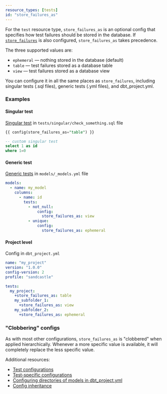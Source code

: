```yaml
---
resource_types: [tests]
id: "store_failures_as"
---
```


For the `test` resource type, `store_failures_as` is an optional config that specifies how test failures should be stored in the database. If [`store_failures`](/reference/resource-configs/store_failures) is also configured, `store_failures_as` takes precedence. 

The three supported values are:

- `ephemeral` &mdash; nothing stored in the database (default)
- `table` &mdash; test failures stored as a database table
- `view` &mdash; test failures stored as a database view

You can configure it in all the same places as `store_failures`, including singular tests (.sql files), generic tests (.yml files), and dbt_project.yml.

### Examples

#### Singular test

[Singular test](https://docs.getdbt.com/docs/build/tests#singular-tests) in `tests/singular/check_something.sql` file

```sql
{{ config(store_failures_as="table") }}

-- custom singular test
select 1 as id
where 1=0
```

#### Generic test

[Generic tests](https://docs.getdbt.com/docs/build/tests#generic-tests) in `models/_models.yml` file

```yaml
models:
  - name: my_model
    columns:
      - name: id
        tests:
          - not_null:
              config:
                store_failures_as: view
          - unique:
              config:
                store_failures_as: ephemeral
```

#### Project level

Config in `dbt_project.yml`

```yaml
name: "my_project"
version: "1.0.0"
config-version: 2
profile: "sandcastle"

tests:
  my_project:
    +store_failures_as: table
    my_subfolder_1:
      +store_failures_as: view
    my_subfolder_2:
      +store_failures_as: ephemeral
```

### "Clobbering" configs

As with most other configurations, `store_failures_as` is "clobbered" when applied hierarchically. Whenever a more specific value is available, it will completely replace the less specific value.

Additional resources: 

- [Test configurations](/reference/test-configs#related-documentation)
- [Test-specific configurations](/reference/test-configs#test-specific-configurations)
- [Configuring directories of models in dbt_project.yml](/reference/model-configs#configuring-directories-of-models-in-dbt_projectyml)
- [Config inheritance](/reference/configs-and-properties#config-inheritance)